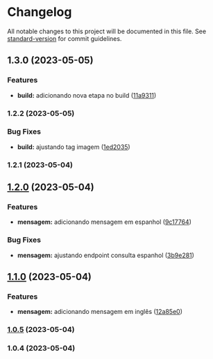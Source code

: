 # Changelog

All notable changes to this project will be documented in this file. See [standard-version](https://github.com/conventional-changelog/standard-version) for commit guidelines.

## 1.3.0 (2023-05-05)


### Features

* **build:** adicionando nova etapa no build ([11a9311](https://github.com/arthurkj/hello-world-api/commit/11a931104304dcd1a59c6abdc17a0aaf248a8653))

### 1.2.2 (2023-05-05)


### Bug Fixes

* **build:** ajustando tag imagem ([1ed2035](https://github.com/arthurkj/hello-world-api/commit/1ed2035628e75ef8c03f73403d0b7a22b99a5a28))

### 1.2.1 (2023-05-04)

## [1.2.0](https://github.com/arthurkj/hello-world-api/compare/v1.1.0...v1.2.0) (2023-05-04)


### Features

* **mensagem:** adicionando mensagem em espanhol ([9c17764](https://github.com/arthurkj/hello-world-api/commit/9c17764f8ffda750e52191acacf8066aaa26036c))


### Bug Fixes

* **mensagem:** ajustando endpoint consulta espanhol ([3b9e281](https://github.com/arthurkj/hello-world-api/commit/3b9e281b1de97f06a273d9c31c08659a0f6159fe))

## [1.1.0](https://github.com/arthurkj/hello-world-api/compare/v1.0.5...v1.1.0) (2023-05-04)


### Features

* **mensagem:** adicionando mensagem em inglês ([12a85e0](https://github.com/arthurkj/hello-world-api/commit/12a85e0d090a21c0847785f02b904f0e9384283b))

### [1.0.5](https://github.com/arthurkj/hello-world-api/compare/v1.0.4...v1.0.5) (2023-05-04)

### 1.0.4 (2023-05-04)
